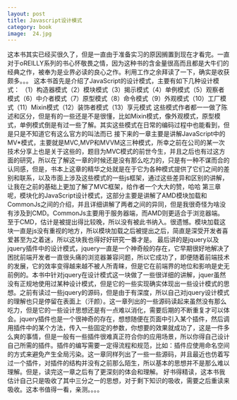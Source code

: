 ```yaml
---
layout: post
title: Javascript设计模式
category: book
image:  24.jpg
---
```

  这本书其实已经买很久了，但是一直由于准备实习的原因搁置到现在才看完。一直对于oREILLY系列的书心怀敬畏之情，因为这种书的含金量很高而且都是大牛们的经典之作，被奉为是业界必读的良心之作。利用工作之余拜读了一下，确实是收获颇多。。。
  这本书首先是介绍了JavaScript的设计模式，主要有如下几种设计模式：
  （1）构造器模式（2）模块模式（3）揭示模式（4）单例模式（5）观察者模式（6）中介者模式（7）原型模式（8）命令模式（9）外观模式（10）工厂模式（11）Mixin模式（12）装饰者模式（13）享元模式
  这些模式作者都一一做了陈述和区分，但是有的一些还是不是很懂，比如Mixin模式，像外观模式，原型模式，单例模式倒是有过一些了解。其实这些模式在日常的编码过程中也能看到，但是只是不知道它有这么官方的叫法而已
  接下来的一章主要是讲解JavaScript中的MV*模式，主要就是MVC,MVP和MVVM这三种模式，所幸之前在公司的某一次技术分享上也是关于这些的，题目为MVC模式的前世今生，并且之后也有过这方面的研究，所以在了解这一章的时候还是没有那么吃力的，只是有一种不谋而合的认同感，但是，书本上这章的精华之处就是在于它为各种模式提供了它们之间的差别和联系，以及市面上涉及这些模式的一些js框架，通过这些差异和区别的讲解，让我在之前的基础上更加了解了MVC框架，给作者一个大大的赞，哈哈
  第三章呢，模块化的JavaScript设计模式，这部分主要是讲解了AMD模块加载和CommonJs之间的介绍，并且详细讲解了两者之间的异同，但是我很奇怪为啥没有涉及到CMD。CommonJs主要用于服务器端，而AMD则更适合于浏览器端。至于CMD，估计是被提出得比较晚，所以没有被此书纳入。很遗憾。模块加载这块一直是js没有重视的地方，所以模块加载之后被提出之后，简直是深受开发者喜爱甚至为之着迷，所以这块我也得好好研究一番才是。
  最后讲的是jquery以及jquery插件中的设计模式，jquery一直是一个神奇般的存在，它早期很好地解决了困扰前端开发者一直很头痛的浏览器兼容问题，所以它成功了，即便随着前端技术的发展，它的效率变得越来越不被人所青睐，但是它在前端界的地位和影响是史无前例的。本书中针对jquery在设计模式这一块做了一些很详细的讲解，jquer虽然没有正规地使用过某种设计模式，但是它的一些实现确实体现出一些设计模式的思想。之前有读过一些jquery的源码，但是由于有深度，所以自己对jquery设计模式的理解也只是停留在表面上（汗颜）。这一章列出的一些源码读起来虽然没有那么吃力，但是它的一些设计思想还是有一点难以消化，需要后期的不断重复才可以体会。jquery插件也是一个很神奇的存在，想想随便在页面中引入某个插件，然后调用插件中的某个方法，传入一些固定的参数，你想要的效果就成功了，这是一件多么爽的事情，但是一般有一些插件很难真正符合你的应用场景，所以你得自己设计自己所需的插件。插件的编写需要一定得流程和规范，比如：插件应使用命名空间的方式来避免产生全局污染。这一章同样列出了一些一些源码，并且最近也仿着写过一个插件，对插件的结构并没有之前那么陌生，所以基本的思想并不是那么难以理解。但是，读完这一章之后有了更深刻的体会和理解。
  好书得精读，这本书我估计自己只是吸收了其中三分之一的思想，对于剩下知识的吸收，需要之后重读来吸收。这本书值得一看，亲测。。。。


